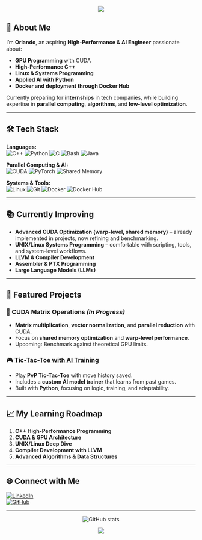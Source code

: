 <!-- Banner -->
<p align="center">
  <img src="https://capsule-render.vercel.app/api?type=wave&color=gradient&height=200&section=header&text=Hi,%20I'm%20Orlando%20👋&fontSize=50&animation=fadeIn&fontAlignY=35" />
</p>

## 🎯 About Me
I’m **Orlando**, an aspiring **High-Performance & AI Engineer** passionate about:
- **GPU Programming** with CUDA
- **High-Performance C++**
- **Linux & Systems Programming**
- **Applied AI with Python**
- **Docker and deployment through Docker Hub**

Currently preparing for **internships** in tech companies, while building expertise in **parallel computing**, **algorithms**, and **low-level optimization**.

---

## 🛠️ Tech Stack

**Languages:**  
![C++](https://img.shields.io/badge/C++-00599C?logo=cplusplus&logoColor=white)
![Python](https://img.shields.io/badge/Python-3776AB?logo=python&logoColor=white)
![C](https://img.shields.io/badge/C-00599C?logo=c&logoColor=white)
![Bash](https://img.shields.io/badge/Bash-121011?logo=gnu-bash&logoColor=white)
![Java](https://img.shields.io/badge/Java-007396?logo=java&logoColor=white)

**Parallel Computing & AI:**  
![CUDA](https://img.shields.io/badge/CUDA-76B900?logo=nvidia&logoColor=white)
![PyTorch](https://img.shields.io/badge/PyTorch-EE4C2C?logo=pytorch&logoColor=white)
![Shared Memory](https://img.shields.io/badge/Shared%20Memory-%2300C7B7?logo=nvidia&logoColor=white)

**Systems & Tools:**  
![Linux](https://img.shields.io/badge/Linux-FCC624?logo=linux&logoColor=black)
![Git](https://img.shields.io/badge/Git-F05032?logo=git&logoColor=white)
![Docker](https://img.shields.io/badge/Docker-2496ED?logo=docker&logoColor=white)
![Docker Hub](https://img.shields.io/badge/Docker%20Hub-2496ED?logo=docker&logoColor=white)

---

## 📚 Currently Improving
- **Advanced CUDA Optimization (warp-level, shared memory)** – already implemented in projects, now refining and benchmarking.
- **UNIX/Linux Systems Programming** – comfortable with scripting, tools, and system-level workflows.
- **LLVM & Compiler Development**
- **Assembler & PTX Programming**
- **Large Language Models (LLMs)**

---

## 📌 Featured Projects

### 🚀 CUDA Matrix Operations *(In Progress)*
- **Matrix multiplication**, **vector normalization**, and **parallel reduction** with CUDA.
- Focus on **shared memory optimization** and **warp-level performance**.
- Upcoming: Benchmark against theoretical GPU limits.

### 🎮 [Tic-Tac-Toe with AI Training](https://github.com/Orlando275/Tic-Tac-Toe_AI)
- Play **PvP Tic-Tac-Toe** with move history saved.
- Includes a **custom AI model trainer** that learns from past games.
- Built with **Python**, focusing on logic, training, and adaptability.

---

## 📈 My Learning Roadmap
1. **C++ High-Performance Programming**
2. **CUDA & GPU Architecture**
3. **UNIX/Linux Deep Dive**
4. **Compiler Development with LLVM**
5. **Advanced Algorithms & Data Structures**

---

## 🌐 Connect with Me
[![LinkedIn](https://img.shields.io/badge/LinkedIn-Profile-blue)](https://linkedin.com/in/TU-USUARIO)  
[![GitHub](https://img.shields.io/badge/GitHub-Follow-black)](https://github.com/TU-USUARIO)

---

<p align="center">
  <img src="https://github-readme-stats.vercel.app/api?username=TU-USUARIO&show_icons=true&theme=tokyonight" alt="GitHub stats" />
</p>

<p align="center">
  <img src="https://capsule-render.vercel.app/api?type=wave&color=gradient&height=100&section=footer" />
</p>
